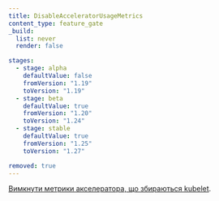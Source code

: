 ```yaml
---
title: DisableAcceleratorUsageMetrics
content_type: feature_gate
_build:
  list: never
  render: false

stages:
  - stage: alpha 
    defaultValue: false
    fromVersion: "1.19"
    toVersion: "1.19"
  - stage: beta 
    defaultValue: true
    fromVersion: "1.20"
    toVersion: "1.24"    
  - stage: stable
    defaultValue: true
    fromVersion: "1.25"
    toVersion: "1.27"    

removed: true  
---
```

[Вимкнути метрики акселератора, що збираються kubelet](/uk/docs/concepts/cluster-administration/system-metrics/#disable-accelerator-metrics).

